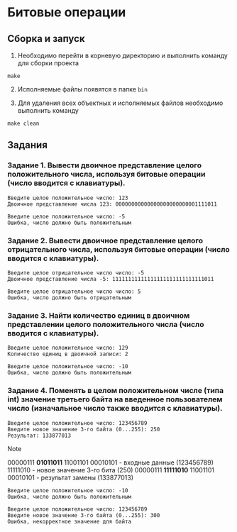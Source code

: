 # Битовые операции

## Сборка и запуск

1. Необходимо перейти в корневую директорию и выполнить команду для сборки проекта

```
make
```

2. Исполняемые файлы появятся в папке ```bin```

3. Для удаления всех объектных и исполняемых файлов необходимо выполнить команду

```
make clean
```

## Задания

### Задание 1. Вывести двоичное представление целого положительного числа, используя битовые операции (число вводится с клавиатуры).

```
Введите целое положительное число: 123
Двоичное представление числа 123: 00000000000000000000000001111011
```

```
Введите целое положительное число: -5
Ошибка, число должно быть положительным
```

### Задание 2. Вывести двоичное представление целого отрицательного числа, используя битовые операции (число вводится с клавиатуры).

```
Введите целое отрицательное число число: -5
Двоичное представление числа -5: 11111111111111111111111111111011
```

```
Введите целое отрицательное число число: 5
Ошибка, число должно быть отрицательным
```

### Задание 3. Найти количество единиц в двоичном представлении целого положительного числа (число вводится с клавиатуры).

```
Введите целое положительное число: 129
Количество единиц в двоичной записи: 2
```

```
Введите целое положительное число: -10
Ошибка, число должно быть положительным
```

### Задание 4. Поменять в целом положительном числе (типа int) значение третьего байта на введенное пользователем число (изначальное число также вводится с клавиатуры).

```
Введите целое положительное число: 123456789
Введите новое значение 3-го байта (0...255): 250
Результат: 133877013
```

> [!NOTE]
> 00000111 **01011011** 11001101 00010101 - входные данные (123456789)
> 11111010 - новое значение 3-го бита (250)
> 00000111 **11111010** 11001101 00010101 - результат замены (133877013)

```
Введите целое положительное число: -10
Ошибка, число должно быть положительным
```

```
Введите целое положительное число: 123456789
Введите новое значение 3-го байта (0...255): 300
Ошибка, некорректное значение для байта
```